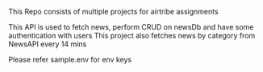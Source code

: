 This Repo consists of multiple projects for airtribe assignments

This API is used to fetch news, perform CRUD on newsDb and have some authentication with users This project also fetches news by category from NewsAPI every 14 mins

Please refer sample.env for env keys
